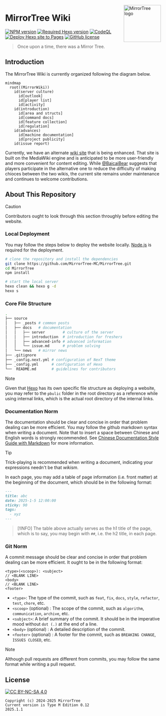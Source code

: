 <a title="MirrorTree Wiki" href="https://wiki.mirror.bearcabbage.top/"><img align="right" alt="MirrorTree logo" width="120" height="120" src="/source/images/logo.svg"></a>

# MirrorTree Wiki

[![NPM version](https://img.shields.io/npm/v/hexo-theme-next?color=red&logo=npm&style=flat-square)](https://www.npmjs.com/package/hexo-theme-next)
[![Required Hexo version](https://img.shields.io/badge/hexo-%3E=5.3.0-blue?style=flat-square&logo=hexo)](https://hexo.io)
[![CodeQL](https://github.com/MirrorTree-MC/MirrorTree/actions/workflows/github-code-scanning/codeql/badge.svg)](https://github.com/MirrorTree-MC/MirrorTree/actions/workflows/github-code-scanning/codeql)
[![Deploy Hexo site to Pages](https://github.com/MirrorTree-MC/MirrorTree/actions/workflows/hexo.yaml/badge.svg)](https://github.com/MirrorTree-MC/MirrorTree/actions/workflows/hexo.yaml)
[![GitHub license](https://img.shields.io/badge/license-CC_4.0-blue)](https://creativecommons.org/licenses/by-nc-sa/4.0/)

> Once upon a time, there was a Mirror Tree.

## Introduction

The MirrorTree Wiki is currently organized following the diagram below.

```mermaid
mindmap
  root((MirrorWiki))
    id(server culture)
      id[outlook]
      id[player list]
      id[activity]
    id(introduction)
      id[area and structs]
      id[command docs]
      id[feature collection]
      id[regulation]
    id(advances)
      id[machine documentation]
      id[project publicity]
    id(issue report)
```

Currently, we have an alternate [wiki site](https://wiki-mirror.bearcabbage.top/) that is being enhanced. That site is built on the MediaWiki engine and is anticipated to be more user-friendly and more convenient for content editing. While [@BaicaiBear](https://github.com/BaicaiBear) suggests that players participate in the alternative one to reduce the difficulty of making chioces between the two wikis, the current site remains under maintenance and continues to welcome contributions.

## About This Repository

> [!CAUTION]
> Contributors ought to look through this section throughly before editing the website.

### Local Deployment

You may follow the steps below to deploy the website locally. [Node.js](https://nodejs.org/zh-cn) is required for the deployment.

```bash
# clone the repository and install the dependencies
git clone https://github.com/MirrorTree-MC/MirrorTree.git
cd MirrorTree
npm install
```

```bash
# start the local server
hexo clean && hexo g -d
hexo s
```

### Core File Structure

```bash
.
├── source
│   ├── _posts # common posts
│   ├── docs   # documentation
│   │   ├── server        # culture of the server
│   │   ├── introduction  # introduction for freshers
│   │   ├── advanced-info # advanced information
│   │   └── issue.md      # problem solving
│   └── news   # mirror news
├── .gitignore
├── _config.next.yml # configuration of NexT theme
├── _config.yml      # configuration of Hexo
└──  README.md       # guidelines for contributors
```

> [!NOTE]
> Given that [Hexo](https://hexo.io/) has its own specific file structure as deploying a website, you may refer to the `pbulic` folder in the root directory as a reference while using internal links, which is the actual root directory of the internal links.

### Documentation Norm

The documentation should be clear and concise in order that problem dealing can be more efficient. You may follow the github markdown syntax when writing a document. Note that to insert a space between Chinese and English words is strongly recommended. See [Chinese Documentation Style Guide with Markdown](https://zhuanlan.zhihu.com/p/144446995) for more information.

> [!TIP]
> Trick-playing is recommended when writing a document, indicating your expressions needn't be that *wikism*.

In each page, you may add a table of page information (i.e. front matter) at the beginning of the document, which should be in the following format:

```markdown
---
title: abc
date: 2025-1-5 12:00:00
sticky: 90
tags:
  - xyz
---
```

> [!INFO]
> The table above actually serves as the h1 title of the page, which is to say, you may begin with `##`, i.e. the h2 title, in each page.

### Git Norm

A commit message should be clear and concise in order that problem dealing can be more efficient. It ought to be in the following format:

```git
<type>(<scoop>): <subject>
// <BLANK LINE>
<body>
// <BLANK LINE>
<footer>
```

- `<type>`: The type of the commit, such as `feat`, `fix`, `docs`, `style`, `refactor`, `test`, `chore`, etc.
- `<scoop>` (optional) : The scope of the commit, such as `algorithm`, `communication`, `archive`, etc.
- `<subject>`: A brief summary of the commit. It should be in the imperative mood without `dot (.)` at the end of a line.
- `<body>` (optional) : A detailed description of the commit.
- `<footer>` (optional) : A footer for the commit, such as `BREAKING CHANGE`, `ISSUES CLOSED`, etc.

> [!NOTE]
> Although pull requests are different from commits, you may follow the same format while writing a pull request.

## License

[![CC BY-NC-SA 4.0](https://mirrors.creativecommons.org/presskit/buttons/88x31/svg/by-nc-sa.svg)](https://creativecommons.org/licenses/by-nc-sa/4.0/)

```plaintext
Copyright (c) 2024-2025 MirrorTree
Current version is Type M Edition 0.12
2025.1.1
```
